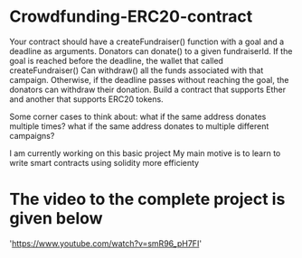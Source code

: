 # Crowdfunding-ERC20-contract
Your contract should have a createFundraiser() function with a goal and a deadline as arguments. Donators can donate() to a given fundraiserId. If the goal is reached before the deadline, the wallet that called createFundraiser() Can withdraw() all the funds associated with that campaign. Otherwise, if the deadline passes without reaching the goal, the donators can withdraw their donation. Build a contract that supports Ether and another that supports ERC20 tokens.

Some corner cases to think about:
what if the same address donates multiple times?
what if the same address donates to multiple different campaigns?

I am currently working on this basic project 
My main motive is to learn to write smart contracts using solidity more efficienty 

# The video to the complete project is given below 
'https://www.youtube.com/watch?v=smR96_pH7FI'
